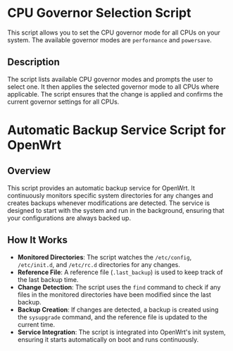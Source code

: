 # CPU Governor Selection Script

This script allows you to set the CPU governor mode for all CPUs on your system. The available governor modes are `performance` and `powersave`.

## Description

The script lists available CPU governor modes and prompts the user to select one. It then applies the selected governor mode to all CPUs where applicable. The script ensures that the change is applied and confirms the current governor settings for all CPUs.

# Automatic Backup Service Script for OpenWrt

## Overview

This script provides an automatic backup service for OpenWrt. It continuously monitors specific system directories for any changes and creates backups whenever modifications are detected. The service is designed to start with the system and run in the background, ensuring that your configurations are always backed up.

## How It Works

- **Monitored Directories**: The script watches the `/etc/config`, `/etc/init.d`, and `/etc/rc.d` directories for any changes.
- **Reference File**: A reference file (`.last_backup`) is used to keep track of the last backup time.
- **Change Detection**: The script uses the `find` command to check if any files in the monitored directories have been modified since the last backup.
- **Backup Creation**: If changes are detected, a backup is created using the `sysupgrade` command, and the reference file is updated to the current time.
- **Service Integration**: The script is integrated into OpenWrt's init system, ensuring it starts automatically on boot and runs continuously.

